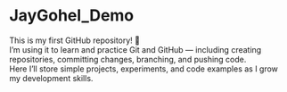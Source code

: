 # JayGohel_Demo
This is my first GitHub repository! 🚀<br>I’m using it to learn and practice Git and GitHub — including creating repositories, committing changes, branching, and pushing code. <br>Here I’ll store simple projects, experiments, and code examples as I grow my development skills.
